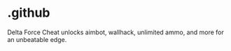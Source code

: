 # .github
Delta Force Cheat unlocks aimbot, wallhack, unlimited ammo, and more for an unbeatable edge.
